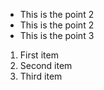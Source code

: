 * This is the point 2
* This is the point 2
* This is the point 3

1. First item
1. Second item
1. Third item
